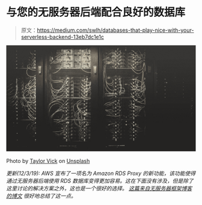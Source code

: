 # 与您的无服务器后端配合良好的数据库

> 原文：<https://medium.com/swlh/databases-that-play-nice-with-your-serverless-backend-13eb7dc1e1c>

![](img/4c34720bc30fe627e5d7393fa1f0dad7.png)

Photo by [Taylor Vick](https://unsplash.com/@tvick?utm_source=unsplash&utm_medium=referral&utm_content=creditCopyText) on [Unsplash](https://unsplash.com/?utm_source=unsplash&utm_medium=referral&utm_content=creditCopyText)

*更新(12/3/19): AWS 宣布了一项名为 Amazon RDS Proxy 的新功能，该功能使得通过无服务器后端使用 RDS 数据库变得更加容易。这在下面没有涉及，但是除了这里讨论的解决方案之外，这也是一个很好的选择。* [*这篇来自无服务器框架博客的博文*](https://serverless.com/blog/amazon-rds-proxy/) *很好地总结了这一点。*